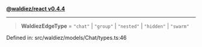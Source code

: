 [**@waldiez/react v0.4.4**](../../README.md)

***

> **WaldiezEdgeType** = `"chat"` \| `"group"` \| `"nested"` \| `"hidden"` \| `"swarm"`

Defined in: src/waldiez/models/Chat/types.ts:46
